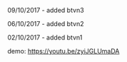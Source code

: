 09/10/2017 - added btvn3

06/10/2017 - added btvn2

02/10/2017 - added btvn1

demo: https://youtu.be/zyiJGLUmaDA
